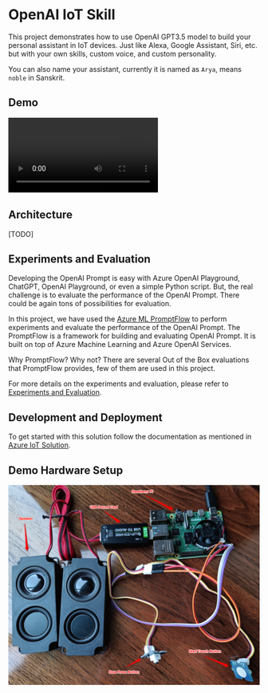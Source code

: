 # OpenAI IoT Skill

This project demonstrates how to use OpenAI GPT3.5 model to build your personal assistant in IoT devices. Just like Alexa, Google Assistant, Siri, etc. but with your own skills, custom voice, and custom personality.

You can also name your assistant, currently it is named as `Arya`, means `noble` in Sanskrit.

## Demo

![Demo](./docs/images/demo.mov)

## Architecture

[TODO]

## Experiments and Evaluation

Developing the OpenAI Prompt is easy with Azure OpenAI Playground, ChatGPT, OpenAI Playground, or even a simple Python script. But, the real challenge is to evaluate the performance of the OpenAI Prompt. There could be again tons of possibilities for evaluation.

In this project, we have used the [Azure ML PromptFlow](https://learn.microsoft.com/en-us/azure/machine-learning/prompt-flow/overview-what-is-prompt-flow?view=azureml-api-2) to perform experiments and evaluate the performance of the OpenAI Prompt. The PromptFlow is a framework for building and evaluating OpenAI Prompt. It is built on top of Azure Machine Learning and Azure OpenAI Services.

Why PromptFlow? Why not? There are several Out of the Box evaluations that PromptFlow provides, few of them are used in this project.

For more details on the experiments and evaluation, please refer to [Experiments and Evaluation](./experiments/README.md).

## Development and Deployment

To get started with this solution follow the documentation as mentioned in [Azure IoT Solution](./azure_iot_solution/README.md).

## Demo Hardware Setup

![Demo Hardware](./docs/images/hardware.png)
